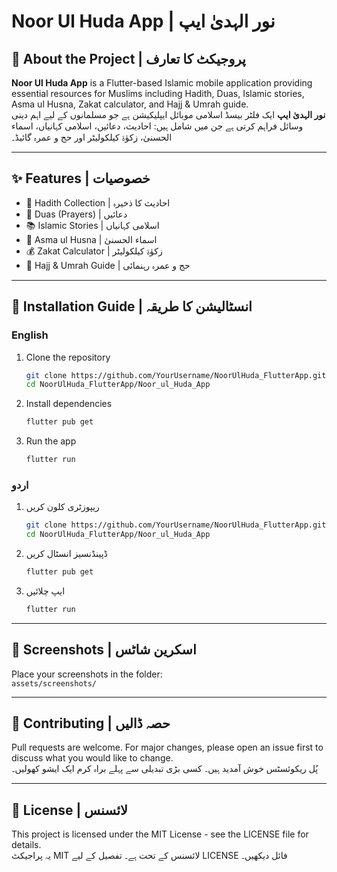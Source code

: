 # Noor Ul Huda App | نور الہدیٰ ایپ

## 📖 About the Project | پروجیکٹ کا تعارف
**Noor Ul Huda App** is a Flutter-based Islamic mobile application providing essential resources for Muslims including Hadith, Duas, Islamic stories, Asma ul Husna, Zakat calculator, and Hajj & Umrah guide.  
**نور الہدیٰ ایپ** ایک فلٹر بیسڈ اسلامی موبائل ایپلیکیشن ہے جو مسلمانوں کے لیے اہم دینی وسائل فراہم کرتی ہے جن میں شامل ہیں: احادیث، دعائیں، اسلامی کہانیاں، اسماء الحسنیٰ، زکوٰۃ کیلکولیٹر اور حج و عمرہ گائیڈ۔

---

## ✨ Features | خصوصیات
- 📜 Hadith Collection | احادیث کا ذخیرہ  
- 🤲 Duas (Prayers) | دعائیں  
- 📚 Islamic Stories | اسلامی کہانیاں  
- 🕌 Asma ul Husna | اسماء الحسنیٰ  
- 💰 Zakat Calculator | زکوٰۃ کیلکولیٹر  
- 🕋 Hajj & Umrah Guide | حج و عمرہ رہنمائی  

---

## 🚀 Installation Guide | انسٹالیشن کا طریقہ

### English
1. Clone the repository  
   ```bash
   git clone https://github.com/YourUsername/NoorUlHuda_FlutterApp.git
   cd NoorUlHuda_FlutterApp/Noor_ul_Huda_App
   ```
2. Install dependencies  
   ```bash
   flutter pub get
   ```
3. Run the app  
   ```bash
   flutter run
   ```

### اردو
1. ریپوزٹری کلون کریں  
   ```bash
   git clone https://github.com/YourUsername/NoorUlHuda_FlutterApp.git
   cd NoorUlHuda_FlutterApp/Noor_ul_Huda_App
   ```
2. ڈپینڈنسیز انسٹال کریں  
   ```bash
   flutter pub get
   ```
3. ایپ چلائیں  
   ```bash
   flutter run
   ```

---

## 📸 Screenshots | اسکرین شاٹس
Place your screenshots in the folder:  
`assets/screenshots/`

---

## 🤝 Contributing | حصہ ڈالیں
Pull requests are welcome. For major changes, please open an issue first to discuss what you would like to change.  
پُل ریکوئسٹس خوش آمدید ہیں۔ کسی بڑی تبدیلی سے پہلے براہ کرم ایک ایشو کھولیں۔  

---

## 📄 License | لائسنس
This project is licensed under the MIT License - see the LICENSE file for details.  
یہ پراجیکٹ MIT لائسنس کے تحت ہے۔ تفصیل کے لیے LICENSE فائل دیکھیں۔  
